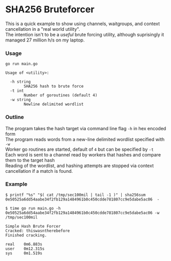 # SHA256 Bruteforcer

This is a quick example to show using channels, waitgroups, and context cancellation in a "real world utility".  
The intention isn't to be a *useful* brute forcing utility, although suprisingly it managed 27 million h/s on my laptop.

### Usage

```
go run main.go

Usage of <utility>:

  -h string
        SHA256 hash to brute force
  -t int
        Number of goroutines (default 4)
  -w string
        Newline delimited wordlist
```

### Outline

The program takes the hash target via command line flag `-h` in hex encoded form  
The program reads words from a new-line delimited wordlist specified with `-w`   
Worker go routines are started, default of `4` but can be specified by `-t`   
Each word is sent to a channel read by workers that hashes and compare them to the target hash  
Reading of the wordlist, and hashing attempts are stopped via context cancellation if a match is found.  

### Example
```
$ printf "%s" "$( cat /tmp/sec100mil | tail -1 )" | sha256sum
0e50525a6dd54aabe34f2fb129a1484961b0c450cdde781807cc9e5dabe5ac06  -
```
```
$ time go run main.go -h 0e50525a6dd54aabe34f2fb129a1484961b0c450cdde781807cc9e5dabe5ac06 -w /tmp/sec100mil 

Simple Hash Brute Forcer
Cracked: thiswasntherebefore
Finished cracking.

real    0m6.883s
user    0m12.315s
sys     0m1.519s
```